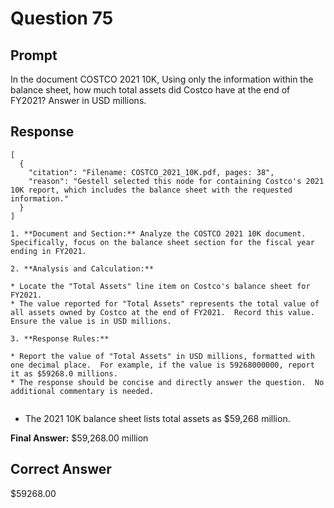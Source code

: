 # Question 75

## Prompt

In the document COSTCO 2021 10K, Using only the information within the balance sheet, how much total assets did Costco have at the end of FY2021? Answer in USD millions.

## Response

```results
[
  {
    "citation": "Filename: COSTCO_2021_10K.pdf, pages: 38",
    "reason": "Gestell selected this node for containing Costco's 2021 10K report, which includes the balance sheet with the requested information."
  }
]
```

```cot
1. **Document and Section:** Analyze the COSTCO 2021 10K document. Specifically, focus on the balance sheet section for the fiscal year ending in FY2021.

2. **Analysis and Calculation:**

* Locate the "Total Assets" line item on Costco's balance sheet for FY2021.
* The value reported for "Total Assets" represents the total value of all assets owned by Costco at the end of FY2021.  Record this value.  Ensure the value is in USD millions.

3. **Response Rules:**

* Report the value of "Total Assets" in USD millions, formatted with one decimal place.  For example, if the value is 59268000000, report it as $59268.0 millions.
* The response should be concise and directly answer the question.  No additional commentary is needed.


```

- The 2021 10K balance sheet lists total assets as $59,268 million.

**Final Answer:** $59,268.00 million

## Correct Answer

$59268.00
